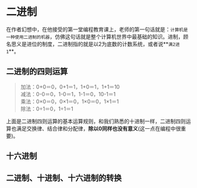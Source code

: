 # 二进制
在作者幻想中，在他接受的第一堂编程教育课上，老师的第一句话就是：`计算机是一种使用二进制的机器`，仿佛这句话就是整个计算机世界中最基础的知识。进制，顾名思义是进位的制度，二进制指的就是以2为底数的计数系统，或者说**`满2进1`**。

## 二进制的四则运算
> 加法：0+0＝0，0+1＝1，1+0＝1，1+1＝10  
> 减法：0-0＝0，1-0＝1，1-1＝0，10-1＝1  
> 乘法：0×0＝0，0×1＝0，1×0＝0，1×1＝1  
> 除法：0÷1＝0，1÷1＝1  

上面是二进制四则运算的基本运算规则，和我们熟悉的十进制一样，二进制四则运算也满足交换律、结合律和分配律，**除以0同样也没有意义**(这一点在编程中很重要)。  
## 十六进制
## 二进制、十进制、十六进制的转换